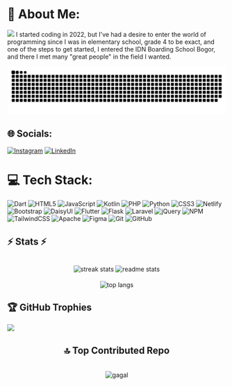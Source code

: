 # 💫 About Me: 
<img src="https://visitcount.itsvg.in/api?id=farrellarrafiidris&icon=9&color=3)](https://visitcount.itsvg.in">
I started coding in 2022, but I've had a desire to enter the world of programming since I was in elementary school, grade 4 to be exact, and one of the steps to get started, I entered the IDN Boarding School Bogor, and there I met many "great people" in the field I wanted.

<!-- Proudly created with GPRM ( https://gprm.itsvg.in ) -->
![snake gif](https://github.com/farrellarrafiidris/farrellarrafiidris/blob/output/github-snake-dark.svg)

## 🌐 Socials:
[![Instagram](https://img.shields.io/badge/Instagram-%23E4405F.svg?logo=Instagram&logoColor=white)](https://instagram.com/farrell.a.i) [![LinkedIn](https://img.shields.io/badge/LinkedIn-%230077B5.svg?logo=linkedin&logoColor=white)](https://linkedin.com/in/https://www.linkedin.com/in/farrell-idris-a4b460248/) 

# 💻 Tech Stack:
![Dart](https://img.shields.io/badge/dart-%230175C2.svg?style=for-the-badge&logo=dart&logoColor=white) ![HTML5](https://img.shields.io/badge/html5-%23E34F26.svg?style=for-the-badge&logo=html5&logoColor=white) ![JavaScript](https://img.shields.io/badge/javascript-%23323330.svg?style=for-the-badge&logo=javascript&logoColor=%23F7DF1E) ![Kotlin](https://img.shields.io/badge/kotlin-%237F52FF.svg?style=for-the-badge&logo=kotlin&logoColor=white) ![PHP](https://img.shields.io/badge/php-%23777BB4.svg?style=for-the-badge&logo=php&logoColor=white) ![Python](https://img.shields.io/badge/python-3670A0?style=for-the-badge&logo=python&logoColor=ffdd54) ![CSS3](https://img.shields.io/badge/css3-%231572B6.svg?style=for-the-badge&logo=css3&logoColor=white) ![Netlify](https://img.shields.io/badge/netlify-%23000000.svg?style=for-the-badge&logo=netlify&logoColor=#00C7B7) ![Bootstrap](https://img.shields.io/badge/bootstrap-%238511FA.svg?style=for-the-badge&logo=bootstrap&logoColor=white) ![DaisyUI](https://img.shields.io/badge/daisyui-5A0EF8?style=for-the-badge&logo=daisyui&logoColor=white) ![Flutter](https://img.shields.io/badge/Flutter-%2302569B.svg?style=for-the-badge&logo=Flutter&logoColor=white) ![Flask](https://img.shields.io/badge/flask-%23000.svg?style=for-the-badge&logo=flask&logoColor=white) ![Laravel](https://img.shields.io/badge/laravel-%23FF2D20.svg?style=for-the-badge&logo=laravel&logoColor=white) ![jQuery](https://img.shields.io/badge/jquery-%230769AD.svg?style=for-the-badge&logo=jquery&logoColor=white) ![NPM](https://img.shields.io/badge/NPM-%23CB3837.svg?style=for-the-badge&logo=npm&logoColor=white) ![TailwindCSS](https://img.shields.io/badge/tailwindcss-%2338B2AC.svg?style=for-the-badge&logo=tailwind-css&logoColor=white) ![Apache](https://img.shields.io/badge/apache-%23D42029.svg?style=for-the-badge&logo=apache&logoColor=white) ![Figma](https://img.shields.io/badge/figma-%23F24E1E.svg?style=for-the-badge&logo=figma&logoColor=white) ![Git](https://img.shields.io/badge/git-%23F05033.svg?style=for-the-badge&logo=git&logoColor=white) ![GitHub](https://img.shields.io/badge/github-%23121011.svg?style=for-the-badge&logo=github&logoColor=white)
<br>
<h2>⚡ Stats ⚡</h2>
<br>
<div align="center">
  <img  height=150 src="https://github-readme-streak-stats-salesp07.vercel.app/?user=farrellarrafiidris&count_private=true&theme=react&border_radius=10" alt="streak stats"/>
  <img height=150 src="https://github-readme-stats-salesp07.vercel.app/api?username=farrellarrafiidris&count_private=true&show_icons=true&theme=react&rank_icon=github&border_radius=10" alt="readme stats"" />
  <br>
  <br>
  <img style="margin: 0 100" height=150 align="center" src="https://github-readme-stats.vercel.app/api/top-langs/?username=farrellarrafiidris&hide=HTML&langs_count=8&layout=compact&theme=react&border_radius=10&size_weight=0.5&count_weight=0.5&exclude_repo=github-readme-stats" alt="top langs" />
</div>


<h2>🏆 GitHub Trophies</h2>
<img src="https://github-profile-trophy.vercel.app/?username=farrellarrafiidris&theme=radical&no-frame=false&no-bg=false&margin-w=30">


<div align=center>
  <h2>🔝 Top Contributed Repo</h2>
  <br>
  <img width=500 src="https://github-contributor-stats.vercel.app/api?username=farrellarrafiidris&limit=5&theme=dark&combine_all_yearly_contributions=true" alt="gagal">
</div>



